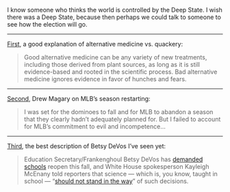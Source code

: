 I know someone who thinks the world is controlled by the Deep State. I wish there was a Deep State, because then perhaps we could talk to someone to see how the election will go.

***

[First](https://www.theringer.com/2017/1/5/16041098/dr-joseph-mercola-natural-health-website-bc1ac5e6ebc), a good explanation of alternative medicine vs. quackery:

> Good alternative medicine can be any variety of new treatments, including those derived from plant sources, as long as it is still evidence-based and rooted in the scientific process. Bad alternative medicine ignores evidence in favor of hunches and fears.
***

[Second](https://gen.medium.com/the-national-pastime-is-a-national-disgrace-cbf01304df1f), Drew Magary on MLB’s season restarting:

> I was set for the dominoes to fall and for MLB to abandon a season that they clearly hadn’t adequately planned for. But I failed to account for MLB’s commitment to evil and incompetence…

***
[Third](https://gen.medium.com/its-insane-we-re-even-discussing-sending-kids-to-school-this-fall-c71b8c8459d6), the best description of Betsy DeVos I’ve seen yet:

> Education Secretary/Frankenghoul Betsy DeVos has [demanded schools](https://www.nytimes.com/2020/07/13/us/politics/betsy-devos-schools-coronavirus.html) reopen this fall, and White House spokesperson Kayleigh McEnany told reporters that science — which is, you know, taught in school — “[should not stand in the way](https://www.youtube.com/watch?v=ZHCUYxjpako)” of such decisions.